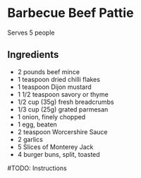 # Barbecue Beef Pattie

Serves 5 people

## Ingredients
- 2 pounds beef mince
- 1 teaspoon dried chilli flakes
- 1 teaspoon Dijon mustard
- 1 1/2 teaspoon savory or thyme
- 1/2 cup (35g) fresh breadcrumbs
- 1/3 cup (25g) grated parmesan
- 1 onion, finely chopped
- 1 egg, beaten
- 2 teaspoon Worcershire Sauce
- 2 garlics
- 5 Slices of Monterey Jack
- 4 burger buns, split, toasted

#TODO: Instructions
